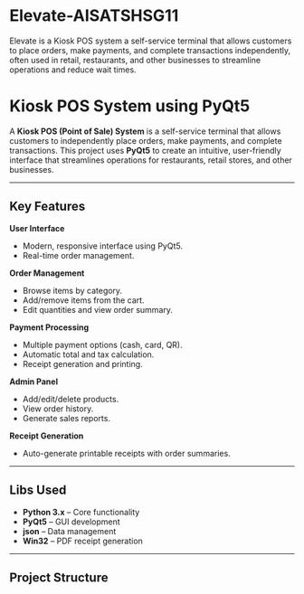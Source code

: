 # Elevate-AISATSHSG11
Elevate is a Kiosk POS system a self-service terminal that allows customers to place orders, make payments, and complete transactions independently, often used in retail, restaurants, and other businesses to streamline operations and reduce wait times. 




# Kiosk POS System using PyQt5

A **Kiosk POS (Point of Sale) System** is a self-service terminal that allows customers to independently place orders, make payments, and complete transactions. This project uses **PyQt5** to create an intuitive, user-friendly interface that streamlines operations for restaurants, retail stores, and other businesses.

---

## Key Features

**User Interface**
- Modern, responsive interface using PyQt5.
- Real-time order management.

**Order Management**
- Browse items by category.
- Add/remove items from the cart.
- Edit quantities and view order summary.

**Payment Processing**
- Multiple payment options (cash, card, QR).
- Automatic total and tax calculation.
- Receipt generation and printing.

**Admin Panel**
- Add/edit/delete products.
- View order history.
- Generate sales reports.

**Receipt Generation**
- Auto-generate printable receipts with order summaries.

---

## Libs Used

- **Python 3.x** – Core functionality
- **PyQt5** – GUI development
- **json** – Data management
- **Win32** – PDF receipt generation

---

## Project Structure

